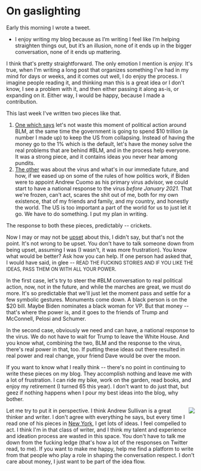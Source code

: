 # On gaslighting
Early this morning I wrote a tweet. 
* I enjoy writing my blog because as I’m writing I feel like I’m helping straighten things out, but it’s an illusion, none of it ends up in the bigger conversation, none of it ends up mattering.

I think that's pretty straightforward. The only emotion I mention is <i>enjoy.</i> It's true, when I'm writing a long post that organizes something I've had in my mind for days or weeks, and it comes out well, I do enjoy the process. I imagine people reading it, and thinking man this is a great idea or I don't know, I see a problem with it, and then either passing it along as-is, or expanding on it. Either way, I would be happy, because I made a contribution.  

This last week I've written two pieces like that. 
1. <a href="http://scripting.com/2020/06/28/125635.html?title=ourOpportunity">One which says</a> let's not waste this moment of political action around BLM, at the same time the government is going to spend $10 trillion (a number I made up) to keep the US from collapsing. Instead of having the money go to the 1% which is the default, let's have the money solve the real problems that are behind #BLM, and in the process help everyone. It was a strong piece, and it contains ideas you never hear among pundits. 
2. <a href="http://scripting.com/2020/07/01/152316.html?title=whatWouldCuomoDo">The other</a> was about the virus and what's in our immediate future, and how, if we eased up on some of the rules of how politics work, if Biden were to appoint Andrew Cuomo as his primary virus advisor, we could start to have a national response to the virus <i>before January 2021. </i>That we're frozen, can't act, scares the shit out of me, both for my own existence, that of my friends and family, and my country, and honestly the world. The US is too important a part of the world for us to just let it go. We have to do something. I put my plan in writing. 

The response to both these pieces, predictably -- crickets.

Now I may or may not be <a href="https://www.nytimes.com/2019/08/21/arts/gaslight-movie-afterlife.html">upset</a> about this, I didn't say, but that's not the point. It's not wrong to be upset. You don't have to talk someone down from being upset, assuming I was (I wasn't, it was more frustration). You know what would be better? Ask how you can help. If one person had asked that, I would have said, in glee -- <span style="font-size: .9em">READ THE FUCKING STORIES AND IF YOU LIKE THE IDEAS, PASS THEM ON WITH ALL YOUR POWER</span>. 

In the first case, let's try to steer the #BLM conversation to real political action, now, not in the future, and while the marches are great, we must do more. It's so predictable that we'll just let the moment pass and settle for a few symbolic gestures. Monuments come down. A black person is on the $20 bill. Maybe Biden nominates a black woman for VP. But that money -- that's where the power is, and it goes to the friends of Trump and McConnell, Pelosi and Schumer. 

In the second case, obviously we need and can have, a national response to the virus. We do not have to wait for Trump to leave the White House. And you know what, combining the two, BLM and the response to the virus, there's real power in that, too. If putting these ideas out there resulted in real power and real change, your friend Dave would be over the moon. 

If you want to know what I really think -- there's no point in continuing to write these pieces on my blog. They accomplish nothing and leave me with a lot of frustration. I can ride my bike, work on the garden, read books, and enjoy my retirement (I turned 65 this year). I don't want to do just that, but geez if nothing happens when I pour my best ideas into the blog, why bother.

<img src="http://scripting.com/images/2017/09/01/mrFrog.png" border="0" align="right">Let me try to put it in perspective. I think Andrew Sullivan is a great thinker and writer. I don't agree with everything he says, but every time I read one of his pieces in <a href="https://nymag.com/author/andrew-sullivan/">New York</a>, I get lots of ideas. I feel compelled to act. I think I'm in that class of writer, and I think my talent and experience and ideation process are wasted in this space. You don't have to talk me down from the fucking ledge (that's how a lot of the responses on Twitter read, to me). If you want to make me happy, help me find a platform to write from that people who play a role in shaping the conversation respect.  I don't care about money, I just want to be part of the idea flow. 

